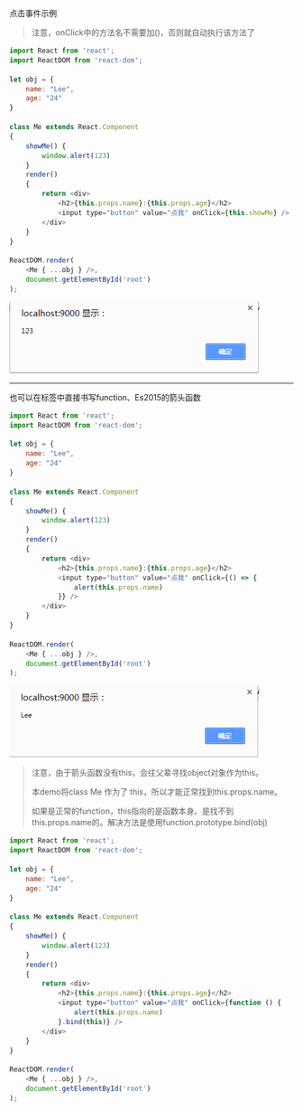 点击事件示例

> 注意，onClick中的方法名不需要加\(\)，否则就自动执行该方法了

```js
import React from 'react';
import ReactDOM from 'react-dom';

let obj = {
    name: "Lee",
    age: "24"
}

class Me extends React.Component
{
    showMe() {
        window.alert(123)
    }
    render()
    {
        return <div>
            <h2>{this.props.name}:{this.props.age}</h2>
            <input type="button" value="点我" onClick={this.showMe} />
        </div>
    }
}

ReactDOM.render(
    <Me { ...obj } />,
    document.getElementById('root')
);
```

![](/assets/123541245312551assad.png)

---

也可以在标签中直接书写function、Es2015的箭头函数

```js
import React from 'react';
import ReactDOM from 'react-dom';

let obj = {
    name: "Lee",
    age: "24"
}

class Me extends React.Component
{
    showMe() {
        window.alert(123)
    }
    render()
    {
        return <div>
            <h2>{this.props.name}:{this.props.age}</h2>
            <input type="button" value="点我" onClick={() => {
                alert(this.props.name)
            }} />
        </div>
    }
}

ReactDOM.render(
    <Me { ...obj } />,
    document.getElementById('root')
);
```

![](/assets/阿桑23aasdasd.png)

> 注意，由于箭头函数没有this，会往父辈寻找object对象作为this。
>
> 本demo将class Me 作为了 this，所以才能正常找到this.props.name。
>
> 如果是正常的function，this指向的是函数本身。是找不到this.props.name的。解决方法是使用function.prototype.bind\(obj\)

```js
import React from 'react';
import ReactDOM from 'react-dom';

let obj = {
    name: "Lee",
    age: "24"
}

class Me extends React.Component
{
    showMe() {
        window.alert(123)
    }
    render()
    {
        return <div>
            <h2>{this.props.name}:{this.props.age}</h2>
            <input type="button" value="点我" onClick={function () {
                alert(this.props.name)
            }.bind(this)} />
        </div>
    }
}

ReactDOM.render(
    <Me { ...obj } />,
    document.getElementById('root')
);
```



